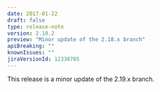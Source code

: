 ```yaml
---
date: 2017-01-22
draft: false 
type: release-note
version: 2.18.2
preview: "Minor update of the 2.18.x branch"
apiBreaking: ""
knownIssues: ""
jiraVersionId: 12338705
---
```


This release is a minor update of the 2.19.x branch.

